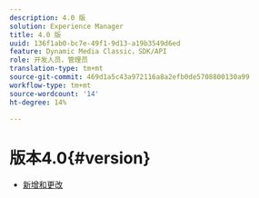```yaml
---
description: 4.0 版
solution: Experience Manager
title: 4.0 版
uuid: 136f1ab0-bc7e-49f1-9d13-a19b3549d6ed
feature: Dynamic Media Classic，SDK/API
role: 开发人员，管理员
translation-type: tm+mt
source-git-commit: 469d1a5c43a972116a8a2efb0de5708800130a99
workflow-type: tm+mt
source-wordcount: '14'
ht-degree: 14%

---
```



# 版本4.0{#version}

* [新增和更改](r-4-0-new.md)
